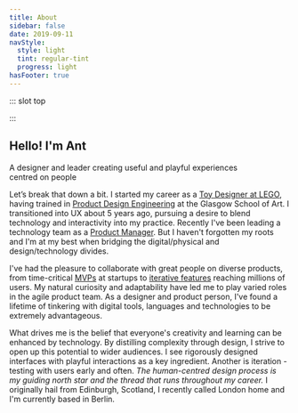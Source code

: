 ```yaml
---
title: About
sidebar: false
date: 2019-09-11
navStyle:
  style: light
  tint: regular-tint
  progress: light
hasFooter: true
---
```


<style lang="sass">

  .section.about-text
    padding-top: 0
    position: relative
    top: -5em

</style>

::: slot top

<Heros-ThreeHero/>

:::

<Content-TextSection columnOffset="title-offset" padding="about-text" rag="rag-4">

<!-- INTERACTION (INTERFACE DESIGN AND HUMAN-COMPUTER INTERACTION), EXPERIENCE (UX DESIGN AND ALL OTHER EXPERIENCE) AND PRODUCT DESIGNER -->

<!--

innovative thinker and tinkerer,

passion for solving complex multi-platform user-experience challenges

by research and deep understanding of users

define and uphold design principles, evolving

creative visionary

bringing real-life experiences into the digital world, challenging current thinking of technology interaction

manage the design team’s work in line with sprints and the product roadmap

can-do attitude - solutions rather than problems - and drive to continuously learn

open-mindedness to non-traditional solutions

Self-motivation and team-player attitude

Highly organised, methodical and flexible individual

Strong ability to evaluate and distill user feedback and research to suggest improvements

Background in industrial or product design

Experience working to Agile and Lean methodologies






multidisciplinary
creative studio at the intersection
of art, design and technology.
Emotional experiences aimed at improving results





I take time and energy throughout the design process to carefully understand and unify the needs of both the user and the stakeholders(s). This care extends throughout the feature development, design process, and production phase by testing early and often. I’m passionate about filtering complex problems into simple and actionable solutions which allows people to be more efficient with their time.

I strive to push the world forward by creating a bridge between people and technology.

experiment across different disciplines and fields. With a focus on exploring the intersection between art direction, interaction, moving image and emerging technologies. Deep understanding of my clients - ranging from start-ups to global brands — to deliver meaningful, lasting experiences through playful interactions and rigorous design thinking.

Having an academic background in computer science and design, I have led the design of complex projects at an array of organizations that include SoundCloud, IBM, Zalando, Babbel, T-Mobile, IDAGIO, and Veee™ over the last decade.

My services cover multiple stages of the product development cycle including design sprints, user research, interaction design, user interface design, prototyping, and branding.

I strive to build honest and purposeful products that deserve to exist. With the help of technology and design, I aim to blend simplicity with a delightful user experience, where there is a solid harmony of functionality, usability, and aesthetics. Process is important to me. I want to make work with heart, purpose, and originality, with collaborators and brands who value the same things.

Previously, I joined Dropbox as an early product designer and second illustrator on the team, and before that I studied management, marketing, and operations at the University of Pennsylvania's Wharton School.

Inspired by experimental methods within contemporary art and design, natural sciences and engineering, her work could be seen as ongoing research, oscillating in the media art field.

Time-critical MVPs at startups to large-scale platform overhauls affecting millions of users

turning insights into effective concepts

I believe great product design comes from a focus on the right questions, not the right answers.

Throughout my experience as a designer, I've had the pleasure of working with some talented and passionate people, striving for a shared goal in created the best experience for the end user and also the clients.

Anthony Moles is a multidisciplinary designer and artist who creates data-driven experiences. He is interested in finding harmonies between digital and physical materials. He is currently dreaming up the future of spatial computing at ---.  

I'm an independent illustrator and artist who loves drawing and designing physical experiences for other people. I draw illustrations, create illustration brand systems with heart, paint murals, and design physical installations and experiences that bring people closer together.

I have more than a decade of expertise that covers the entire human-centred design process: from research and strategy to finished interface design and front-end development. My background is in design, which is complemented by a lifetime of tinkering with digital tools, languages, and technologies.


I'm skeptical about what is and am determined to have a positive impact by...

OpenGL/WebGL, Graphics Shaders, VR/AR, 3D, Visual FX & Dynamic Film

I started my career as a teacher and transitioned to UX about 10 years ago. But my career hasn’t been straightforward and my skillset includes variety of skills from UX, UI, PO, Mentorship, Coaching, and Leadership.

-->

## Hello! I'm Ant

<p class="subtitle" style="padding-right: 5em;">
  A designer and leader creating useful and playful experiences centred on people
</p>

Let’s break that down a bit. I started my career as a [Toy Designer at LEGO](/projects/lego), having trained in [Product Design Engineering](http://www.gsa.ac.uk/study/undergraduate-degrees/product-design-engineering/) at the Glasgow School of Art. I transitioned into UX about 5 years ago, pursuing a desire to blend technology and interactivity into my practice. Recently I've been leading a technology team as a [Product Manager](/projects/ecosia). But I haven't forgotten my roots and I'm at my best when bridging the digital/physical and design/technology divides.

I've had the pleasure to collaborate with great people on diverse products, from time-critical [MVPs](/projects/toucanbox) at startups to [iterative features](/projects/ecosia/#product-design-at-scale) reaching millions of users. My natural curiosity and adaptability have led me to play varied roles in the agile product team. As a designer and product person, I've found a lifetime of tinkering with digital tools, languages and technologies to be extremely advantageous.

What drives me is the belief that everyone's creativity and learning can be enhanced by technology. By distilling complexity through design, I strive to open up this potential to wider audiences. I see rigorously designed interfaces with playful interactions as a key ingredient. Another is iteration - testing with users early and often. _The human-centred design process is my guiding north star and the thread that runs throughout my career._ I originally hail from Edinburgh, Scotland, I recently called London home and I'm currently based in Berlin.

<!--
as a force for good in our lives


time&#8209;critical


I'm using cookies on this website because without them the entire internet would go to shit - fine


ech and design - tinkerer.
Strong believer in iteration. Testing early and often.
Software and technology as an enabler. bridge between people and technology.
to deliver meaningful, lasting experiences through playful interactions and rigorous design thinking.
filtering complex problems into simple and actionable solutions which allows people to be more efficient with their time -->

<!-- By ‘multidisciplinary designer’ I mean. I'm a design engineer by training and I began my career working as a children's toy designer. I transitioned into digital product five years ago, where I've worked both as a designer and a product manager. sed iaculis ultrices dui, ut lobortis enim commodo et. Nulla id justo in neque aliquet aliquam. Quisque ante ante, consequat in purus sit amet, ornare tempus erat. Phasellus euismod elit sapien, ac ultricies neque viverra vel. Proin suscipit aliquam dui id cursus. Morbi vitae urna vehicula, commodo tortor vitae, laoreet tortor. Praesent dapibus quam vitae dui hendrerit, sed fringilla orci rutrum. Etiam viverra a lorem quis pellentesque. Vivamus ultricies massa est, nec cursus ipsum eleifend quis. Suspendisse sodales pretium tristique.

Nulla urna magna, feugiat in hendrerit consequat, fermentum vel enim. Etiam maximus dolor sit amet vehicula eleifend. Morbi fringilla lorem urna, nec aliquet odio dictum a. Donec nunc augue, tincidunt vel viverra ac, congue vitae sem. Cras ultrices sapien ac imperdiet ullamcorper. Ut a nisi in mauris finibus porttitor. Mauris volutpat tristique commodo. -->

<!-- <p class="subtitle">
  How would we survive without apps? Apps can transform your mobile device into essential tools like a harmonica, disco ball or convincing moustache. Somewhere out there is the perfect storm of touchscreen technology to fix everything that’s wrong with your life.
</p>

- Rockstar North


Rapha feedback highlights

- Homepage 'led' reasonably well
- 'Experiments' title should be more specific
- Drawn to Stompy Robot title - entrepreneurial - is it too effective?
- Would expect case studies to be behind every button, case study label helps though
- Drawn to Ecosia - colour - but scrolling understands I'm trying to focus reader on wesen
- TLDR would help for case-studies - maybe hide content behind a button? Considered the possibility of sidebar or toc
- Split up toucanBox? - notices scroll bar and sees how much scrolling is needed
- Try to cut where possible Wesen is already over the maximum
- A little lost among initial content - could be reworked - show more of a path through, what to focus on
- Show more imagery up front on Wesen? (And toucanBox x2 case studies?) e.g. how it looked in the end.
- Questioned presenting the company front-and-centre for each project page - more interested in me, what I did, what I'm like, rather than companies
- Selected further reading/content rather than next, back (questioned the implicit, rather than specific affordances)
- Use the word affordances somewhere in a case study! Ideally Wesen - control points.
- Clearly put a lot of effort in, knows what he's talking about
- Confirmed reading of titles and bold, large text
- Not that interested in 'About' but impressed - good. Might not read if coming from application
- Timeline - it's life milestones
- Overall felt it displayed artistic sensibilities


~ Testing (Jest, Cypress)
~ Legacy stacks (JQuery, Backbone)



-->

<template v-slot:aside>

**Design**
UX, UI, interaction, motion, user research and testing, visual design, illustration, sketching, 3D modelling

<p>
<strong>Technology</strong>
<Content-ModalLink label="Web development">
<template v-slot:modal>
<Content-ThreeColumnSection padding="is-small">

<template v-slot:column1>

###  Front-end

CSS (SCSS, SASS)
~ JS (ES6, Typescript)
~ UI frameworks (React, Vue, Angular, Ionic)
~ Motion (Anime.js, Greensock)
~ WebGL/XR (A-frame, Three.js)
~ Datavis (D3.js, Mapbox)
~ Analytics (Google, Snowplough)

</template>

<template v-slot:column2>

### Back-end

Node.js stack (Express, Harp)
~ Database (MongoDB, SQL, Postgres)
~ REST APIs
~ Websocket (socket.io)
~ Familiar with Ruby/Rails, Go

</template>

<template v-slot:column3>

### Ops

Version control (Git)
~ Front-end build systems (Gulp, Webpack, Browserify)
~ Static hosting (Netlify, GitHub Pages)
~ App hosting (Heroku, Digital Ocean)
~ Familiar with Docker, Circle CI

</template>

</Content-ThreeColumnSection>
</template>
</Content-ModalLink>
Unity, familiar with iOS and Android development
</p>

**People**
Leadership, stakeholders, team building, mentoring, training

**Product**
Strategy, OKRs, analytics, A/B testing

</template>

</Content-TextSection>




<About-TimelineSection padding="is-timeline">

<template v-slot:2020>

<!-- <About-TimelineItem type="Role" label="Ecosia Mobile Team strategy"/> -->

<About-TimelineItem type="App">

[Ecosia Android App](/projects/ecosia/#mobile-team-highlights) relaunch

</About-TimelineItem>

<About-TimelineItem type="Web">
<p>
<Content-ModalLink label="Portfolio website">
<template v-slot:modal>
<Content-TextSection padding="is-small" rag="rag-6">

I designed this website in [Sketch](https://www.sketch.com/) and hand coded it in [Vue.js](https://vuejs.org/), [Vuex](https://vuex.vuejs.org/), [Three.js](https://threejs.org/), SASS and Webpack. Sensible defaults and static rendering are provided by [Vuepress](https://vuepress.vuejs.org/).

The code is available on [Github](https://github.com/acmoles/portfolio).

</Content-TextSection>
</template>
</Content-ModalLink>
</p>
</About-TimelineItem>

<About-TimelineItem type="XR">

[Interaction experiments](/projects/interaction)

</About-TimelineItem>


</template>

<template v-slot:2019>

<About-TimelineItem type="App">

[Ecosia iOS App](/projects/ecosia/#mobile-team-highlights) browser overhaul

</About-TimelineItem>

<!-- <About-TimelineItem type="Game">

Stompy Robot [Game Jam](/#)

</About-TimelineItem> -->

<About-TimelineItem type="Role">

Product Manager, Native Apps team

</About-TimelineItem>
<About-TimelineItem type="Read" label="Inspired by Marty Cagan"/>
<About-TimelineItem type="Web">

Ecosia hack days [Search Map](https://mapvis.netlify.app/)

</About-TimelineItem>

</template>

<template v-slot:2018>

<About-TimelineItem type="Web">

[Wesen](/projects/wesen)

</About-TimelineItem>

<About-TimelineItem type="Role">

[Ecosia,](/projects/ecosia) Berlin

</About-TimelineItem>

<About-TimelineItem type="Course" label="German Language B2"/>
<About-TimelineItem type="Read" label="Universal Principles of Design by Lidwell et al."/>

</template>

<template v-slot:2017>

<About-TimelineItem type="Web">

[toucanBox onboarding](/projects/toucanbox)

</About-TimelineItem>

<About-TimelineItem type="Web">

<Content-ModalLink label="toucanBox personalisation">
<template v-slot:modal>
<Content :page-key="$site.pages.find(p => p.path === '/extra/toucanbox-personalisation/').key"/>
</template>
</Content-ModalLink>

</About-TimelineItem>

<About-TimelineItem type="App">

[BLKBRD](http://bit.ly/blkbrdapp) digital messages located in the physical world
{ .blkbrd }

</About-TimelineItem>

<style lang="sass">

  .blkbrd
    a::after
      position: relative
      top: -2px

</style>

<About-TimelineItem type="Game">

<Content-ModalLink label="Spaced">
<template v-slot:modal>
<Content :page-key="$site.pages.find(p => p.path === '/extra/spaced/').key"/>
</template>
</Content-ModalLink>

</About-TimelineItem>

</template>

<template v-slot:2016>

<About-TimelineItem type="Role" label="Makielab sold to Disney"/>

<About-TimelineItem type="Role" label="Contract Senior Designer, Mattel"/>

<About-TimelineItem type="Role">

[toucanBox,](/projects/toucanbox) London

</About-TimelineItem>

<About-TimelineItem type="Web">

[Create by toucanBox](/projects/toucanbox-research)

</About-TimelineItem>

<!-- <About-TimelineItem type="Web" label="toucanBox Christmas campaign"/> -->

</template>

<template v-slot:2015>

<About-TimelineItem type="Role">

[Makielab,](/projects/makielab) London

</About-TimelineItem>

<About-TimelineItem type="Speaking" label="BBC Radio on 3D printing"/>

<About-TimelineItem type="Toy">

<Content-ModalLink label="Disney Infinity Me">
<template v-slot:modal>
<Content :page-key="$site.pages.find(p => p.path === '/extra/infinity/').key"/>
</template>
</Content-ModalLink>
</About-TimelineItem>

<About-TimelineItem type="Read" label="The Design of Everyday Things by Don Norman"/>

<!-- <About-TimelineItem type="Kudos" label="Innovate UK"/> -->
<!-- <About-TimelineItem type="Kudos" label="Techstars Accelerator"/> -->


</template>



<template v-slot:2014>

<About-TimelineItem type="Toy">

[LEGO Dimensions](/projects/lego)

</About-TimelineItem>
<About-TimelineItem type="Toy" label="LEGO Nexo Knights"/>
<About-TimelineItem type="Toy" label="LEGO undisclosed concepts"/>
<About-TimelineItem type="Toy">

[Sprint,](/extra/sprint) colour 3DP action figures

</About-TimelineItem>

</template>



<template v-slot:2013>

<About-TimelineItem type="Product">

[NITA](/projects/art-lebedev-studio/#highlights) air traffic control consoles

</About-TimelineItem>

<About-TimelineItem type="Role">

Co-founded [Stompy Robot,](/projects/stompy-robot) Edinburgh

</About-TimelineItem>

<About-TimelineItem type="Game">

[Nova,](/projects/stompy-robot#Nova) mobile action RTS

</About-TimelineItem>

<About-TimelineItem type="Role">

[Design by Touch,](/projects/lego) Leamington Spa

</About-TimelineItem>

<!-- <About-TimelineItem type="Wearable">

[NERF Energon Band](/#)

</About-TimelineItem> -->

</template>



<template v-slot:2012>

<About-TimelineItem type="Read" label="The Art of Innovation by Tom Kelly"/>

<About-TimelineItem type="Course">

Human Scale Biogas, graduate project PDE (1st Class Meng)

</About-TimelineItem>

<About-TimelineItem type="Role">

[Art Lebedev Studio,](/projects/art-lebedev-studio) Moscow

</About-TimelineItem>

<About-TimelineItem type="Product">

[Oktopus](/projects/art-lebedev-studio/#highlights)

</About-TimelineItem>

<!-- <About-TimelineItem type="Vehicle">

[Scout Helicopter](/projects/art-lebedev-studio)

</About-TimelineItem> -->

</template>



<template v-slot:2011>

<About-TimelineItem type="App" label="Myfood meal subscription"/>

<About-TimelineItem type="Course">

Industrial Ecology

</About-TimelineItem>

<About-TimelineItem type="Course">

3D modelling and rendering in Solidworks and 3DS Max

</About-TimelineItem>

<About-TimelineItem type="Role">

[Random International,](/projects/random-international) London

</About-TimelineItem>



</template>

<template v-slot:2010>

<About-TimelineItem type="Build">

Treadmill boat, powered and piloted by feet alone

</About-TimelineItem>

<About-TimelineItem type="Course">

ERASMUS exchange at NTNU, Trondheim, Norway

</About-TimelineItem>

<About-TimelineItem type="Build">

Pinewood furniture, T-Komponent

</About-TimelineItem>

<About-TimelineItem type="UI">

Offshore vessel bridge, Ulstein Group

</About-TimelineItem>



</template>

<template v-slot:2009>

<About-TimelineItem type="Course">

[Product Design Engineering,](http://www.gsa.ac.uk/study/undergraduate-degrees/product-design-engineering/) Glasgow School of Art

</About-TimelineItem>

<About-TimelineItem type="Role">

[LEGO,](/projects/lego) Billund

</About-TimelineItem>

<About-TimelineItem type="Build" label="Micro hydro electric generator"/>

</template>


</About-TimelineSection>


<About-AboutContact/>
